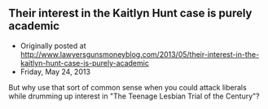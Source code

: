 ## Their interest in the Kaitlyn Hunt case is purely academic

 * Originally posted at http://www.lawyersgunsmoneyblog.com/2013/05/their-interest-in-the-kaitlyn-hunt-case-is-purely-academic
 * Friday, May 24, 2013

But why use that sort of common sense when you could attack liberals while drumming up interest in "The Teenage Lesbian Trial of the Century"?